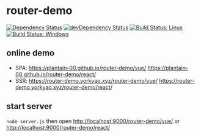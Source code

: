 # router-demo

[![Dependency Status](https://david-dm.org/plantain-00/router-demo.svg)](https://david-dm.org/plantain-00/router-demo)
[![devDependency Status](https://david-dm.org/plantain-00/router-demo/dev-status.svg)](https://david-dm.org/plantain-00/router-demo#info=devDependencies)
[![Build Status: Linux](https://travis-ci.org/plantain-00/router-demo.svg?branch=master)](https://travis-ci.org/plantain-00/router-demo)
[![Build Status: Windows](https://ci.appveyor.com/api/projects/status/github/plantain-00/router-demo?branch=master&svg=true)](https://ci.appveyor.com/project/plantain-00/router-demo/branch/master)

## online demo

+ SPA: <https://plantain-00.github.io/router-demo/vue/> <https://plantain-00.github.io/router-demo/react/>
+ SSR: <https://router-demo.yorkyao.xyz/router-demo/vue/> <https://router-demo.yorkyao.xyz/router-demo/react/>

## start server

`node server.js` then open <http://localhost:9000/router-demo/vue/> or <http://localhost:9000/router-demo/react/>
